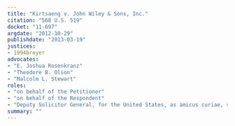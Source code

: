 ```yaml
---
title: "Kirtsaeng v. John Wiley & Sons, Inc."
citation: "568 U.S. 519"
docket: "11-697"
argdate: "2012-10-29"
publishdate: "2013-03-19"
justices:
- 1994breyer
advocates:
- "E. Joshua Rosenkranz"
- "Theodore B. Olson"
- "Malcolm L. Stewart"
roles:
- "on behalf of the Petitioner"
- "on behalf of the Respondent"
- "Deputy Solicitor General, for the United States, as amicus curiae, supporting the Respondent"
summary: ""
---
```


